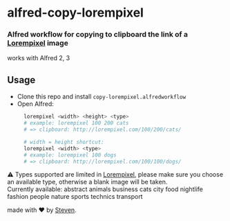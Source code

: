 # alfred-copy-lorempixel
### Alfred workflow for copying to clipboard the link of a [Lorempixel](http://lorempixel.com/) image

works with Alfred 2, 3

## Usage
- Clone this repo and install `copy-lorempixel.alfredworkflow`
- Open Alfred:
  ```bash
    lorempixel <width> <height> <type>
    # example: lorempixel 100 200 cats
    # => clipboard: http://lorempixel.com/100/200/cats/

    # width = height shortcut:
    lorempixel <width> <type>
    # example: lorempixel 100 dogs
    # => clipboard: http://lorempixel.com/100/100/dogs/
  ```
  
&#x26A0; Types supported are limited in [Lorempixel](http://lorempixel.com/), please make sure you choose an available type, otherwise a blank image will be taken.  
Currently available: abstract animals business cats city food nightlife fashion people nature sports technics transport

made with &#x2764; by [Steven](https://github.com/iamstevendao).
